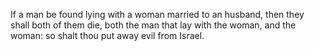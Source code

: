 If a man be found lying with a woman married to an husband, then they shall both of them die, both the man that lay with the woman, and the woman: so shalt thou put away evil from Israel.
